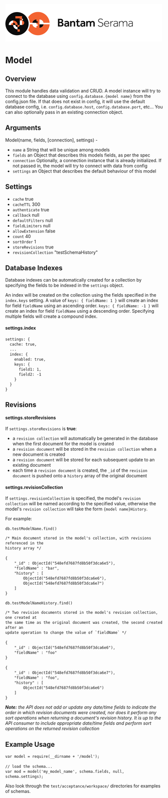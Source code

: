 ![Serama](../serama.png)

# Model

## Overview

This module handles data validation and CRUD. A model instance will try to connect to the database using `config.database.{model name}` from the config.json file. If that does not exist in config, it will use the default database config, i.e. `config.database.host`, `config.database.port`, etc... You can also optionally pass in an existing connection object.

## Arguments

Model(name, fields, [connection], settings) -

* `name` a String that will be unique among models
* `fields` an Object that describes this models fields, as per the spec
* `connection` Optionally, a connection instance that is already initialized. If not passed in, the model will try to connect with data from config
* `settings` an Object that describes the default behaviour of this model

## Settings

* `cache` true
* `cacheTTL` 300
* `authenticate` true
* `callback` null
* `defaultFilters` null
* `fieldLimiters` null
* `allowExtension` false
* `count` 40
* `sortOrder` 1
* `storeRevisions` true
* `revisionCollection` "testSchemaHistory"

## Database Indexes

Database indexes can be automatically created for a collection by specifying the fields to be indexed in the `settings` object. 

An index will be created on the collection using the fields specified in the `index.keys` setting. A value of `keys: { fieldName: 1 }` will create an index for field `fieldName` using an ascending order. `keys: { fieldName: -1 }` will create an index for field `fieldName` using a descending order. Specifying multiple fields will create a compound index.

#### settings.index

```
settings: {
  cache: true,
  ...
  index: { 
    enabled: true, 
    keys: { 
      field1: 1,
      field2: -1 
    } 
  }
}
```

## Revisions

#### settings.storeRevisions
  
If `settings.storeRevisions` is **true**:

* a `revision collection` will automatically be generated in the database when the first document for the model is created
* a `revision document` will be stored in the `revision collection` when a new document is created
* a `revision document` will be stored for each subsequent update to an existing document  
* each time a `revision document` is created, the `_id` of the `revision document` is pushed onto a `history` array of the original document

#### settings.revisionCollection

If `settings.revisionCollection` is specified, the model's `revision collection` will be named according to the specified value, otherwise the model's `revision collection` will take the form `{model name}History`.



For example:


`db.testModelName.find()`

	/* Main document stored in the model's collection, with revisions referenced in the
	history array */
	
	{
		"_id" : ObjectId("548efd7687fd8b50f3dca6e5"),
		"fieldName" : "bar",
		"history" : [
			ObjectId("548efd7687fd8b50f3dca6e6"),
			ObjectId("548efd7687fd8b50f3dca6e7")
		]
	}

`db.testModelNameHistory.find()`

	/* Two revision documents stored in the model's revision collection, one created at
	the same time as the original document was created, the second created after an
	update operation to change the value of `fieldName` */
	
	{ 
		"_id" : ObjectId("548efd7687fd8b50f3dca6e6"),
		"fieldName" : "foo"
	}
	
	{
		"_id" : ObjectId("548efd7687fd8b50f3dca6e7"),
		"fieldName" : "foo",
		"history" : [
			ObjectId("548efd7687fd8b50f3dca6e6")
		]
	}

_**Note:** the API does not add or update any date/time fields to indicate the order in which revision documents were created, nor does it perform any sort operations when returning a document's revision history. It is up to the API consumer to include appropriate date/time fields and perform sort operations on the returned revision collection_

## Example Usage

    var model = require(__dirname + '/model');

    // load the schema...
    var mod = model('my_model_name', schema.fields, null, schema.settings);

Also look through the `test/acceptance/workspace/` directories for examples of schemas.
